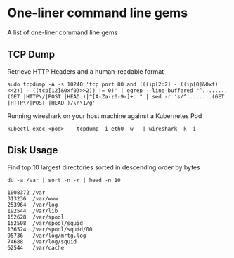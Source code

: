 # One-liner command line gems
A list of one-liner command line gems  

## TCP Dump

Retrieve HTTP Headers and a human-readable format 

```
sudo tcpdump -A -s 10240 'tcp port 80 and (((ip[2:2] - ((ip[0]&0xf)<<2)) - ((tcp[12]&0xf0)>>2)) != 0)' | egrep --line-buffered "^........(GET |HTTP\/|POST |HEAD )|^[A-Za-z0-9-]+: " | sed -r 's/^........(GET |HTTP\/|POST |HEAD )/\n\1/g'
```

Running wireshark on your host machine against a Kubernetes Pod 

```
kubectl exec <pod> -- tcpdump -i eth0 -w - | wireshark -k -i -
```

## Disk Usage

Find top 10 largest directories sorted in descending order by bytes 

```
du -a /var | sort -n -r | head -n 10
```

```
1008372 /var
313236  /var/www
253964  /var/log
192544  /var/lib
152628  /var/spool
152508  /var/spool/squid
136524  /var/spool/squid/00
95736   /var/log/mrtg.log
74688   /var/log/squid
62544   /var/cache
```
